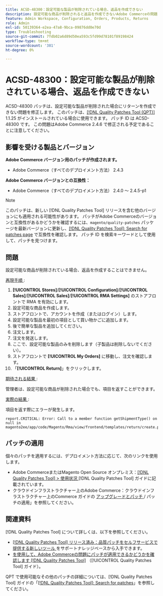 ```yaml
---
title: ACSD-48300：設定可能な製品が削除されている場合、返品を作成できない
description: 設定可能な商品が削除されると返品を作成できないAdobe Commerceの問題を修正するために、ACSD-48300 パッチを適用してください。
feature: Admin Workspace, Configuration, Orders, Products, Returns
role: Admin
exl-id: 50139364-e2ea-47a8-9bca-09876dd0e70d
type: Troubleshooting
source-git-commit: 7fdb02a6d89d50ea593c5fd99d78101f89198424
workflow-type: tm+mt
source-wordcount: '381'
ht-degree: 0%

---
```


# ACSD-48300：設定可能な製品が削除されている場合、返品を作成できない

ACSD-48300 パッチは、設定可能な製品が削除された場合にリターンを作成できない問題を修正します。 このパッチは、[[!DNL Quality Patches Tool (QPT)]](https://experienceleague.adobe.com/ja/docs/commerce-operations/tools/quality-patches-tool/quality-patches-tool-to-self-serve-quality-patches) 1.1.25 がインストールされている場合に使用できます。 パッチ ID は ACSD-48300 です。 この問題はAdobe Commerce 2.4.6 で修正される予定であることに注意してください。

## 影響を受ける製品とバージョン

**Adobe Commerce バージョン用のパッチが作成されます。**

* Adobe Commerce（すべてのデプロイメント方法） 2.4.3

**Adobe Commerce バージョンとの互換性：**

* Adobe Commerce（すべてのデプロイメント方法） 2.4.0 ～ 2.4.5-p1

>[!NOTE]
>
>このパッチは、新しい [!DNL Quality Patches Tool] リリースを含む他のバージョンにも適用される可能性があります。 パッチがAdobe Commerceのバージョンと互換性があるかどうかを確認するには、`magento/quality-patches` パッケージを最新バージョンに更新し、[[!DNL Quality Patches Tool]: Search for patches page](https://experienceleague.adobe.com/tools/commerce-quality-patches/index.html?lang=ja) で互換性を確認します。 パッチ ID を検索キーワードとして使用して、パッチを見つけます。

## 問題

設定可能な商品が削除されている場合、返品を作成することはできません。

<u> 再現手順 </u>:

1. **[!UICONTROL Stores]**/**[!UICONTROL Configuration]**/**[!UICONTROL Sales]**/**[!UICONTROL Sales]**/**[!UICONTROL RMA Settings]** のストアフロントで RMA を有効にします。
1. 設定可能な商品を作成します。
1. ストアフロントで、アカウントを作成（またはログイン）します。
1. 設定可能な製品を最初の項目として買い物かごに追加します。
1. 後で簡単な製品を追加してください。
1. 注文します。
1. 注文を発送します。
1. ここで、設定可能な製品のみを削除します（子製品は削除しないでください）。
1. ストアフロントで **[!UICONTROL My Orders]** に移動し、注文を確認します。
1. 「**[!UICONTROL Return]**」をクリックします。

<u> 期待される結果 </u>:

管理者は、設定可能な商品が削除された場合でも、項目を返すことができます。

<u> 実際の結果 </u>:

項目を返す際にエラーが発生します。

```
report.CRITICAL: Error: Call to a member function getShipmentType() on null in magento2ee/app/code/Magento/Rma/view/frontend/templates/return/create.phtml:52
```

## パッチの適用

個々のパッチを適用するには、デプロイメント方法に応じて、次のリンクを使用します。

* Adobe CommerceまたはMagento Open Source オンプレミス：[[!DNL Quality Patches Tool] > 使用状況 ](/help/tools/quality-patches-tool/usage.md) [!DNL Quality Patches Tool] ガイドに記載されています。
* クラウドインフラストラクチャー上のAdobe Commerce：クラウドインフラストラクチャー上のCommerce ガイドの [ アップグレードとパッチ ](https://experienceleague.adobe.com/docs/commerce-cloud-service/user-guide/develop/upgrade/apply-patches.html?lang=ja)/ パッチの適用」を参照してください。

## 関連資料

[!DNL Quality Patches Tool] について詳しくは、以下を参照してください。

* [[!DNL Quality Patches Tool]  リリース済み：品質パッチをセルフサービスで提供する新しいツール ](https://experienceleague.adobe.com/ja/docs/commerce-operations/tools/quality-patches-tool/quality-patches-tool-to-self-serve-quality-patches) をサポートナレッジベースから入手できます。
* [ を使用して、Adobe Commerceの問題にパッチが適用できるかどうかを確認します  [!DNL Quality Patches Tool]](/help/tools/quality-patches-tool/patches-available-in-qpt/check-patch-for-magento-issue-with-magento-quality-patches.md) （[!UICONTROL Quality Patches Tool] ガイド）。


QPT で使用可能なその他のパッチの詳細については、[!DNL Quality Patches Tool] ガイドの「[[!DNL Quality Patches Tool]: Search for patches](https://experienceleague.adobe.com/tools/commerce-quality-patches/index.html?lang=ja)」を参照してください。

